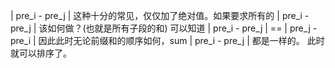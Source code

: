 | pre_i - pre_j | 这种十分的常见，仅仅加了绝对值。如果要求所有的 | pre_i - pre_j | 该如何做？(也就是所有子段的和)
可以知道 | pre_i - pre_j | == | pre_j - pre_i | 因此此时无论前缀和的顺序如何，sum | pre_i - pre_j | 都是一样的。
此时就可以排序了。